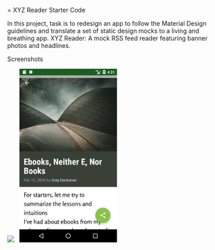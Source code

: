 = XYZ Reader Starter Code

In this project, task is to redesign an app to follow the Material Design guidelines and translate a set of static design mocks to a living and breathing app.
XYZ Reader: A mock RSS feed reader featuring banner photos and headlines.

Screenshots

<image src="Screenshot_1513854055.png" height="400px"/> &nbsp;&nbsp;<img src="Screenshot_1513854098.png" height="400px"/>
 
